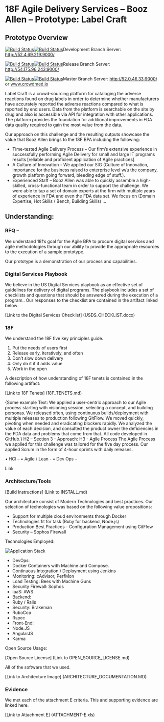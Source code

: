 # 18F Agile Delivery Services – Booz Allen – Prototype: Label Craft

## Prototype Overview

[![Build Status](http://52.0.92.86:8080/buildStatus/icon?job=Development_FrontEnd_Builder)](http://52.0.92.86:8080/view/Development/job/Development_FrontEnd_Builder/)[![Build Status](http://52.0.92.86:8080/buildStatus/icon?job=Development_API_Builder)](http://52.0.92.86:8080/view/Development/job/Development_API_Builder/)Development Branch Server: http://52.4.69.219:9000/

[![Build Status](http://52.0.92.86:8080/buildStatus/icon?job=Release_FrontEnd_Builder)](http://52.0.92.86:8080/view/Release/job/Release_FrontEnd_Builder/)[![Build Status](http://52.0.92.86:8080/buildStatus/icon?job=Release_API_Builder)](http://52.0.92.86:8080/view/Release/job/Release_API_Builder/)Release Branch Server: http://54.175.96.243:9000/

[![Build Status](http://52.0.92.86:8080/buildStatus/icon?job=Master_FrontEnd_Builder)](http://52.0.92.86:8080/view/Master/job/Master_FrontEnd_Builder/)[![Build Status](http://52.0.92.86:8080/buildStatus/icon?job=Master_API_Builder)](http://52.0.92.86:8080/view/Master/job/Master_API_Builder/)Master Branch Server: http://52.0.46.33:9000/ or www.crowdmed.io

Label Craft is a crowd-sourcing platform for cataloging the adverse reactions found on drug labels in order to determine whether manufacturers have accurately reported the adverse reactions compared to what is reported by end users.  Data from the platform is searchable on the site by drug and also is accessible via API for integration with other applications.   The platform provides the foundation for additional improvements in FDA data quality required to gain the most value from the data.

Our approach on this challenge and the resulting outputs showcase the value that Booz Allen brings to the 18F BPA including the following:

*	Time-tested Agile Delivery Process – Our firm’s extensive experience in successfully performing Agile Delivery for small and large IT programs results [reliable and proficient application of Agile practices].
*	A Culture of Innovation - We applied our SIG (Culture of Innovation, Importance for the business raised to enterprise level w/u the company, growth platform going forward, bleeding edge of stuff.).
*	Experienced Staff – Booz Allen was able to quickly assemble a high-skilled, cross-functional team in order to support the challenge.  We were able to tap a set of domain experts at the firm with multiple years of experience in FDA and even the FDA data set.   We focus on (Domain Expertise, Hot Skills / Bench, Building Skills) …

## Understanding:

### RFQ –
We understand 18f’s goal for the Agile BPA to procure digital services and agile methodologies through our ability to provide the appropriate resources to the execution of a sample prototype.

Our prototype is a demonstration of our process and capabilities.

### Digital Services Playbook
We believe in the US Digital Services playbook as an effective set of guidelines for delivery of digital programs.  The playbook includes a set of checklists and questions that should be answered during the execution of a program..  Our responses to the checklist are contained in the artifact linked below:

[Link to the Digital Services Checklist] (USDS_CHECKLIST.docx)

### 18F
We understand the 18F five key principles guide.

1.	Put the needs of users first
2.	Release early, iteratively, and often 
3.	Don’t slow down delivery
4.	Only do it if it adds value
5.	Work in the open

A description of how understanding of 18F tenets is contained in the following artifact:

[Link to 18F Tenets] (18F_TENETS.md)

{Some example Text: We applied a user-centric approach to our Agile process starting with visioning session, selecting a concept, and building personas.   We released often, using continuous builds/deployment with multiple releases to production following GitFlow.   We moved quickly, pivoting when needed and eradicating blockers rapidly.  We analyzed the value of each decision, and consulted the product owner the deficiencies in the FDA data and problems that come from that. All code developed in GitHub.}
H2 – Section 3 - Approach:
H3 - Agile Process
The Agile Process we applied for this challenge was tailored for the five day process.   Our applied Scrum in the form of 4-hour sprints with daily releases.

•	HCI – 
•	Agile / Lean - 
•	Dev Ops – 

Link

### Architecture/Tools

[Build Instructions] (Link to INSTALL.md)

Our architecture consist of Modern Technologies and best practices.  Our selection of technologies was based on the following value propositions:
*	Support for multiple cloud environments through Docker 
*	Technologies fit for task (Ruby for backend, Node.js)
*	Production Best Practices - Configuration Management using GitFlow
*	Security – Sophos Firewall

Technologies Employed:

![Application Stack](https://cloud.githubusercontent.com/assets/8406690/8394816/b3587f9a-1d17-11e5-9292-16c2fd68e51b.png)

*	DevOps:
  *	Docker Containers with Machine and Compose.
  *	Continuous Integration / Deployment using Jenkins
  *	Monitoring: cAdvisor, PerfMon
  *	Load Testing: Bees with Machine Guns
  *	Security Firewall: Sophos
  *	IaaS: AWS
*	Backend:
  *	Ruby / Rails
  *	Security: Brakeman
  *	RuboCop
  *	Rspec
*	Front-End:
  *	Node.JS
  *	AngularJS
  *	Karma


Open Source Usage:

[Open Source License] (Link to OPEN_SOURCE_LICENSE.md)

All of the software that we used.




[Link to Architecture Image] (ARCHITECTURE_DOCUMENTATION.MD)

### Evidence
We met each of the attachment E criteria.  This and supporting evidence are linked here.

[Link to Attachment E] (ATTACHMENT-E.xls)
